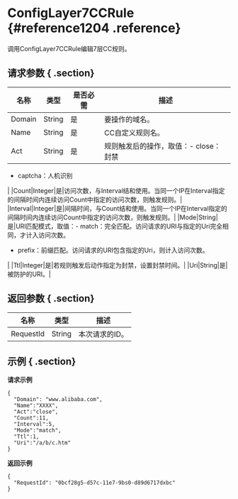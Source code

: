 # ConfigLayer7CCRule {#reference1204 .reference}

调用ConfigLayer7CCRule编辑7层CC规则。

## 请求参数 { .section}

|名称|类型|是否必需|描述|
|--|--|----|--|
|Domain|String|是|要操作的域名。|
|Name|String|是|CC自定义规则名。|
|Act|String|是|规则触发后的操作，取值：-   close：封禁
-   captcha：人机识别

|
|Count|Integer|是|访问次数，与Interval结和使用。当同一个IP在Interval指定的间隔时间内连续访问Count中指定的访问次数，则触发规则。|
|Interval|Integer|是|间隔时间，与Count结和使用。当同一个IP在Interval指定的间隔时间内连续访问Count中指定的访问次数，则触发规则。|
|Mode|String|是|URI匹配模式，取值：-   match：完全匹配。访问请求的URI与指定的Uri完全相同，才计入访问次数。
-   prefix：前缀匹配。访问请求的URI包含指定的Uri，则计入访问次数。

|
|Ttl|Integer|是|若规则触发后动作指定为封禁，设置封禁时间。|
|Uri|String|是|被防护的URI。|

## 返回参数 { .section}

|名称|类型|描述|
|--|--|--|
|RequestId|String|本次请求的ID。|

## 示例 { .section}

**请求示例**

```
{
  "Domain": "www.alibaba.com",
  "Name":"XXXX",
  "Act":"close",
  "Count":11,
  "Interval":5,
  "Mode":"match",
  "Ttl":1,
  "Uri":"/a/b/c.htm"
}

```

**返回示例**

```
{
  "RequestId": "0bcf28g5-d57c-11e7-9bs0-d89d6717dxbc"
}

```

